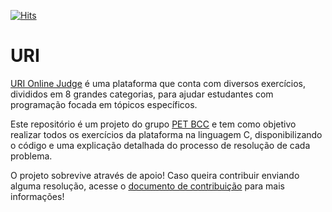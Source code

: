 [![Hits](https://hits.seeyoufarm.com/api/count/incr/badge.svg?url=https%3A%2F%2Fgithub.com%2Fpetbccufscar%2FURI&count_bg=%2379C83D&title_bg=%23555555&icon=&icon_color=%23E7E7E7&title=hits&edge_flat=false)](https://hits.seeyoufarm.com)

# URI

[URI Online Judge](https://www.urionlinejudge.com.br/) é uma plataforma que conta com diversos exercícios, divididos em 8 grandes categorias, para ajudar estudantes com programação focada em tópicos específicos.

Este repositório é um projeto do grupo [PET BCC](petbcc.ufscar.br) e tem como objetivo realizar todos os exercícios da plataforma na linguagem C, disponibilizando o código e uma explicação detalhada do processo de resolução de cada problema.

O projeto sobrevive através de apoio! Caso queira contribuir enviando alguma resolução, acesse o [documento de contribuição](#) para mais informações!
